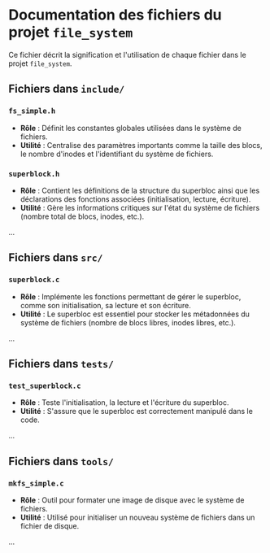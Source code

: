 # Documentation des fichiers du projet `file_system`

Ce fichier décrit la signification et l'utilisation de chaque fichier dans le projet `file_system`.

## Fichiers dans `include/`

### `fs_simple.h`
- **Rôle** : Définit les constantes globales utilisées dans le système de fichiers.
- **Utilité** : Centralise des paramètres importants comme la taille des blocs, le nombre d'inodes et l'identifiant du système de fichiers.

### `superblock.h`
- **Rôle** : Contient les définitions de la structure du superbloc ainsi que les déclarations des fonctions associées (initialisation, lecture, écriture).
- **Utilité** : Gère les informations critiques sur l'état du système de fichiers (nombre total de blocs, inodes, etc.).

...

## Fichiers dans `src/`

### `superblock.c`
- **Rôle** : Implémente les fonctions permettant de gérer le superbloc, comme son initialisation, sa lecture et son écriture.
- **Utilité** : Le superbloc est essentiel pour stocker les métadonnées du système de fichiers (nombre de blocs libres, inodes libres, etc.).

...

## Fichiers dans `tests/`

### `test_superblock.c`
- **Rôle** : Teste l'initialisation, la lecture et l'écriture du superbloc.
- **Utilité** : S'assure que le superbloc est correctement manipulé dans le code.

...

## Fichiers dans `tools/`

### `mkfs_simple.c`
- **Rôle** : Outil pour formater une image de disque avec le système de fichiers.
- **Utilité** : Utilisé pour initialiser un nouveau système de fichiers dans un fichier de disque.

...


